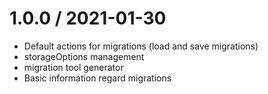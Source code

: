1.0.0 / 2021-01-30
===================
* Default actions for migrations (load and save migrations)
* storageOptions management
* migration tool generator
* Basic information regard migrations
